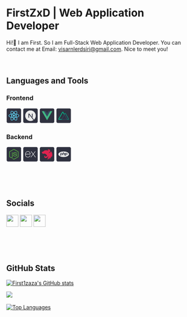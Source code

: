 # FirstZxD | Web Application Developer 
Hi!👋 I am First. So I am Full-Stack Web Application Developer. You can contact me at Email: <a>visarnlerdsiri@gmail.com</a>. Nice to meet you!
<br><br><br>

## Languages and Tools
### Frontend
<p>
	<span><img src="https://raw.githubusercontent.com/First1zaza/Icons/main/icons/React.png" width="40" height="40" /></span>
	<span><img src="https://raw.githubusercontent.com/First1zaza/Icons/main/icons/NextJS.png" width="40" height="40" /></span>
	<span><img src="https://raw.githubusercontent.com/First1zaza/Icons/main/icons/VueJS.png" width="40" height="40" /></span>
	<span><img src="https://raw.githubusercontent.com/First1zaza/Icons/main/icons/NuxtJS.png" width="40" height="40" /></span>
</p>

### Backend
<p>
	<span><img src="https://raw.githubusercontent.com/First1zaza/Icons/main/icons/NodeJS.png" width="40" height="40" /></span>
	<span><img src="https://raw.githubusercontent.com/First1zaza/Icons/main/icons/Express.png" width="40" height="40" /></span>
	<span><img src="https://raw.githubusercontent.com/First1zaza/Icons/main/icons/NestJS.png" width="40" height="40" /></span>
	<span><img src="https://raw.githubusercontent.com/First1zaza/Icons/main/icons/PHP.png" width="40" height="40" /></span>
</p>

<br><br><br>

## Socials

<p align="left"> <a href="https://discord.com/users/banana_007_" target="_blank" rel="noreferrer"><img src="https://raw.githubusercontent.com/danielcranney/readme-generator/main/public/icons/socials/discord.svg" width="32" height="32" /></a> <a href="https://www.facebook.com/apiwich.visarnlerdsiri.5" target="_blank" rel="noreferrer"><img src="https://raw.githubusercontent.com/danielcranney/readme-generator/main/public/icons/socials/facebook.svg" width="32" height="32" /></a> <a href="https://www.github.com/First1zaza" target="_blank" rel="noreferrer"><img src="https://raw.githubusercontent.com/danielcranney/readme-generator/main/public/icons/socials/github.svg" width="32" height="32" /></a></p>
<br><br><br>

## GitHub Stats

<p align="left">
<a href="http://www.github.com/First1zaza"><img src="https://github-readme-stats.vercel.app/api?username=First1zaza&show_icons=true&hide=&count_private=true&title_color=f97316&text_color=ffffff&icon_color=0891b2&bg_color=181824&hide_border=true&show_icons=true" alt="First1zaza's GitHub stats" /></a>

<a href="http://www.github.com/First1zaza"><img src="https://github-readme-streak-stats.herokuapp.com/?user=First1zaza&stroke=ffffff&background=181824&ring=f97316&fire=f97316&currStreakNum=ffffff&currStreakLabel=f97316&sideNums=ffffff&sideLabels=ffffff&dates=ffffff&hide_border=true" /></a>
</p>
<p align="left">
<a href="https://github.com/First1zaza" align="left"><img src="https://github-readme-stats.vercel.app/api/top-langs/?username=First1zaza&langs_count=10&title_color=f97316&text_color=ffffff&icon_color=0891b2&bg_color=181824&hide_border=true&locale=en&custom_title=Top%20%Languages" alt="Top Languages" /></a>
</p>

